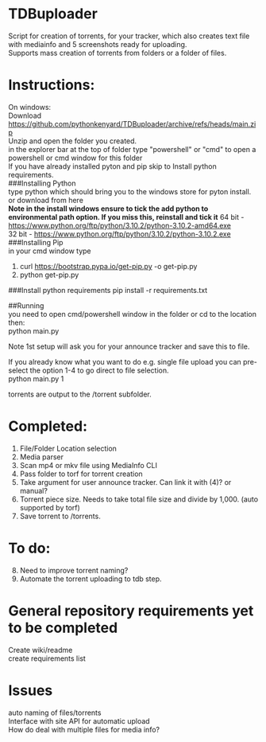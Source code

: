 # TDBuploader  
Script for creation of torrents, for your tracker, which also creates text file with mediainfo and 5 screenshots ready for uploading.  
Supports mass creation of torrents from folders or a folder of files.  

# Instructions:
On windows:  
Download https://github.com/pythonkenyard/TDBuploader/archive/refs/heads/main.zip  
Unzip and open the folder you created.  
in the explorer bar at the top of folder type "powershell" or "cmd" to open a powershell or cmd window for this folder    
If you have already installed pyton and pip skip to Install python requirements.    
###Installing Python  
type python which should bring you to the windows store for pyton install. or download from here  
**Note in the install windows ensure to tick the add python to environmental path option. If you miss this, reinstall and tick it**
64 bit - https://www.python.org/ftp/python/3.10.2/python-3.10.2-amd64.exe  
32 bit - https://www.python.org/ftp/python/3.10.2/python-3.10.2.exe
###Installing Pip  
in your cmd window type  
1. curl https://bootstrap.pypa.io/get-pip.py -o get-pip.py  
2. python get-pip.py

###Install python requirements
pip install -r requirements.txt  
  
##Running  
you need to open cmd/powershell window in the folder or cd to the location then:    
python main.py  

Note 1st setup will ask you for your announce tracker and save this to file.  
  
If you already know what you want to do e.g. single file upload you can pre-select the option 1-4 to go direct to file selection.   
python main.py 1
  
torrents are output to the /torrent subfolder.   
  
# Completed:  
1. File/Folder Location selection  
2. Media parser  
3. Scan mp4 or mkv file using MediaInfo CLI    
4. Pass folder to torf for torrent creation  
5. Take argument for user announce tracker. Can link it with (4)? or manual?  
6. Torrent piece size. Needs to take total file size and divide by 1,000. (auto supported by torf)  
7. Save torrent to /torrents.  
  
# To do:  
8. Need to improve torrent naming?  
9. Automate the torrent uploading to tdb step.  
  
  
# General repository requirements yet to be completed  
Create wiki/readme  
create requirements list  
  
# Issues  
auto naming of files/torrents  
Interface with site API for automatic upload   
How do deal with multiple files for media info?  
